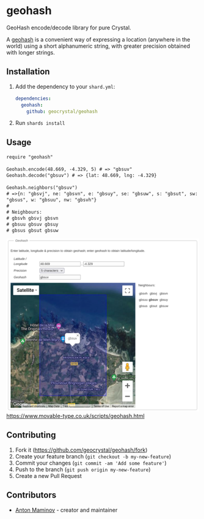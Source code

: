 # geohash

GeoHash encode/decode library for pure Crystal.

A [geohash](https://en.wikipedia.org/wiki/Geohash) is a convenient way of expressing a location (anywhere in the world)
using a short alphanumeric string, with greater precision obtained with longer strings.

## Installation

1. Add the dependency to your `shard.yml`:

   ```yaml
   dependencies:
     geohash:
       github: geocrystal/geohash
   ```

2. Run `shards install`

## Usage

```crystal
require "geohash"

Geohash.encode(48.669, -4.329, 5) # => "gbsuv"
Geohash.decode("gbsuv") # => {lat: 48.669, lng: -4.329}

Geohash.neighbors("gbsuv")
# =>{n: "gbsvj", ne: "gbsvn", e: "gbsuy", se: "gbsuw", s: "gbsut", sw: "gbsus", w: "gbsuu", nw: "gbsvh"}
#
# Neighbours:
# gbsvh	gbsvj gbsvn
# gbsuu	gbsuv gbsuy
# gbsus	gbsut gbsuw
```

![alt text](/assets/screenshot.png)
<https://www.movable-type.co.uk/scripts/geohash.html>

## Contributing

1. Fork it (<https://github.com/geocrystal/geohash/fork>)
2. Create your feature branch (`git checkout -b my-new-feature`)
3. Commit your changes (`git commit -am 'Add some feature'`)
4. Push to the branch (`git push origin my-new-feature`)
5. Create a new Pull Request

## Contributors

- [Anton Maminov](https://github.com/mamantoha) - creator and maintainer

